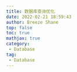 ```yaml
---
title: 数据库查询优化
date: 2022-02-21 18:59:43
author: Breeze Shane
top: false
toc: true
mathjax: true
category: 
 - Database
tag: 
 - Database
---
```


